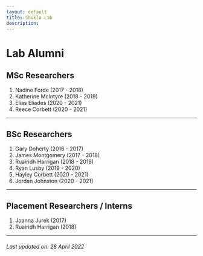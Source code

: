 ```yaml
---
layout: default
title: Shukla Lab
description:
---
```


# Lab Alumni

## MSc Researchers
1. Nadine Forde (2017 - 2018)
1. Katherine McIntyre (2018 - 2019)
1. Elias Eliades (2020 - 2021)
1. Reece Corbett (2020 - 2021)

* * *

## BSc Researchers
1. Gary Doherty (2016 - 2017)
2. James Montgomery (2017 - 2018)
3. Ruairidh Harrigan (2018 - 2019)
4. Ryan Lusby (2019 - 2020)
5. Hayley Corbett (2020 - 2021)
6. Jordan Johnston (2020 - 2021)

* * *

## Placement Researchers / Interns
1. Joanna Jurek (2017)
2. Ruairidh Harrigan (2018)

***

###### _Last updated on: 28 April 2022_
